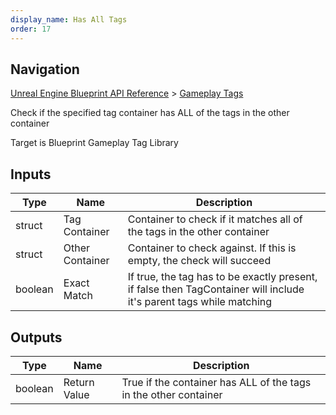 ```yaml
---
display_name: Has All Tags
order: 17
---
```

## Navigation

[Unreal Engine Blueprint API Reference](https://dev.epicgames.com/documentation/en-us/unreal-engine/BlueprintAPI) > [Gameplay Tags](https://dev.epicgames.com/documentation/en-us/unreal-engine/BlueprintAPI/GameplayTags)

Check if the specified tag container has ALL of the tags in the other container

Target is Blueprint Gameplay Tag Library

## Inputs

| Type | Name | Description |
| --- | --- | --- |
| struct | Tag Container | Container to check if it matches all of the tags in the other container |
| struct | Other Container | Container to check against. If this is empty, the check will succeed |
| boolean | Exact Match | If true, the tag has to be exactly present, if false then TagContainer will include it's parent tags while matching |

## Outputs

| Type | Name | Description |
| --- | --- | --- |
| boolean | Return Value | True if the container has ALL of the tags in the other container |
